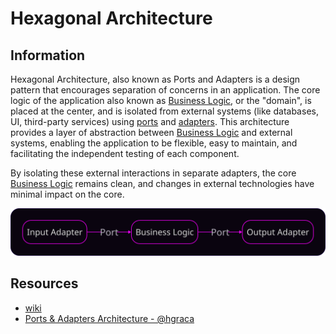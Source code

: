 # Hexagonal Architecture

## Information

Hexagonal Architecture, also known as Ports and Adapters is a design pattern that encourages separation of concerns in an application. The core logic of the application also known as [Business Logic](https://github.com/vimcki/design-principles/blob/master/Business%20Logic.md), or the "domain", is placed at the center, and is isolated from external systems (like databases, UI, third-party services) using [ports](https://github.com/vimcki/design-principles/blob/master/Port.md) and [adapters](https://github.com/vimcki/design-principles/blob/master/Adapter.md). This architecture provides a layer of abstraction between [Business Logic](https://github.com/vimcki/design-principles/blob/master/Business%20Logic.md) and external systems, enabling the application to be flexible, easy to maintain, and facilitating the independent testing of each component.

By isolating these external interactions in separate adapters, the core [Business Logic](https://github.com/vimcki/design-principles/blob/master/Business%20Logic.md) remains clean, and changes in external technologies have minimal impact on the core.

![Hexagonal Architecture](/images/hex.svg)

## Resources

- [wiki](https://en.wikipedia.org/wiki/Hexagonal_architecture_(software))
- [Ports & Adapters Architecture - @hgraca](https://herbertograca.com/2017/09/14/ports-adapters-architecture/)

